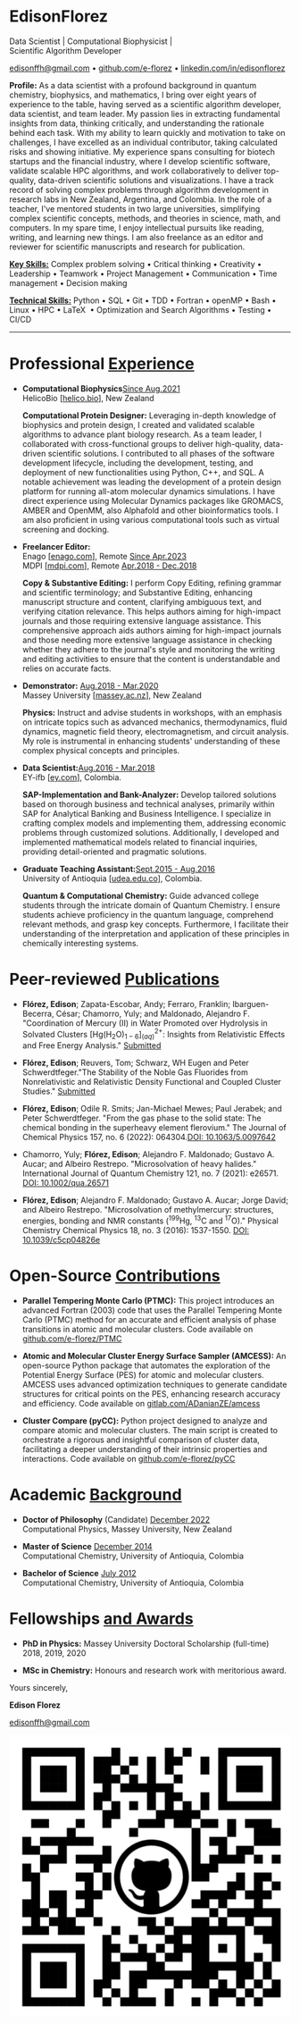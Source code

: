 # Edison**Florez**

Data Scientist \| Computational Biophysicist \|\
Scientific Algorithm Developer

<edisonffh@gmail.com> $\bullet$
[github.com/e-florez](https://github.com/e-florez) $\bullet$
[linkedin.com/in/edisonflorez](https://www.linkedin.com/in/edisonflorez/)

**Profile:** As a data scientist with a profound background in quantum
chemistry, biophysics, and mathematics, I bring over eight years of
experience to the table, having served as a scientific algorithm
developer, data scientist, and team leader. My passion lies in
extracting fundamental insights from data, thinking critically, and
understanding the rationale behind each task. With my ability to learn
quickly and motivation to take on challenges, I have excelled as an
individual contributor, taking calculated risks and showing initiative.
My experience spans consulting for biotech startups and the financial
industry, where I develop scientific software, validate scalable HPC
algorithms, and work collaboratively to deliver top-quality, data-driven
scientific solutions and visualizations. I have a track record of
solving complex problems through algorithm development in research labs
in New Zealand, Argentina, and Colombia. In the role of a teacher, I've
mentored students in two large universities, simplifying complex
scientific concepts, methods, and theories in science, math, and
computers. In my spare time, I enjoy intellectual pursuits like reading,
writing, and learning new things. I am also freelance as an editor and
reviewer for scientific manuscripts and research for publication.

[**Key Skills:**](.) Complex problem solving $\bullet$ Critical
thinking $\bullet$ Creativity $\bullet$ Leadership $\bullet$ Teamwork
$\bullet$ Project Management $\bullet$ Communication $\bullet$ Time
management $\bullet$ Decision making

[**Technical Skills:**](.) Python $\bullet$ SQL $\bullet$ Git $\bullet$
TDD $\bullet$ Fortran $\bullet$ openMP $\bullet$ Bash $\bullet$ Linux
$\bullet$ HPC $\bullet$ LaTeX  $\bullet$ Optimization and Search
Algorithms $\bullet$ Testing $\bullet$ CI/CD

---

# Professional [Experience](.)

- **Computational Biophysics**[Since Aug.2021](.)\
  HelicoBio \[[helico.bio](www.helico.bio)\], New Zealand

  **Computational Protein Designer:** Leveraging in-depth knowledge of
  biophysics and protein design, I created and validated scalable
  algorithms to advance plant biology research. As a team leader, I
  collaborated with cross-functional groups to deliver high-quality,
  data-driven scientific solutions. I contributed to all phases of the
  software development lifecycle, including the development, testing,
  and deployment of new functionalities using Python, C++, and SQL. A
  notable achievement was leading the development of a protein design
  platform for running all-atom molecular dynamics simulations. I have
  direct experience using Molecular Dynamics packages like GROMACS,
  AMBER and OpenMM, also Alphafold and other bioinformatics tools. I
  am also proficient in using various computational tools such as
  virtual screening and docking.

- **Freelancer Editor:**\
  Enago \[[enago.com](https://www.enago.com/)\], Remote [Since
  Apr.2023](.)\
  MDPI \[[mdpi.com](https://www.mdpi.com/)\], Remote [Apr.2018 -
  Dec.2018](.)

  **Copy & Substantive Editing:** I perform Copy Editing, refining
  grammar and scientific terminology; and Substantive Editing,
  enhancing manuscript structure and content, clarifying ambiguous
  text, and verifying citation relevance. This helps authors aiming
  for high-impact journals and those requiring extensive language
  assistance. This comprehensive approach aids authors aiming for
  high-impact journals and those needing more extensive language
  assistance in checking whether they adhere to the journal's style
  and monitoring the writing and editing activities to ensure that the
  content is understandable and relies on accurate facts.

- **Demonstrator:** [Aug.2018 - Mar.2020](.)\
  Massey University \[[massey.ac.nz](www.massey.ac.nz)\], New Zealand

  **Physics:** Instruct and advise students in workshops, with an
  emphasis on intricate topics such as advanced mechanics,
  thermodynamics, fluid dynamics, magnetic field theory,
  electromagnetism, and circuit analysis. My role is instrumental in
  enhancing students' understanding of these complex physical concepts
  and principles.

- **Data Scientist:**[Aug.2016 - Mar.2018](.)\
  EY-ifb \[[ey.com](www.ey.com/en_gl/ey-ifb)\], Colombia.

  **SAP-Implementation and Bank-Analyzer:** Develop tailored solutions
  based on thorough business and technical analyses, primarily within
  SAP for Analytical Banking and Business Intelligence. I specialize
  in crafting complex models and implementing them, addressing
  economic problems through customized solutions. Additionally, I
  developed and implemented mathematical models related to financial
  inquiries, providing detail-oriented and pragmatic solutions.

- **Graduate Teaching Assistant:**[Sept.2015 - Aug.2016](.)\
  University of Antioquia \[[udea.edu.co](www.udea.edu.co)\],
  Colombia.

  **Quantum & Computational Chemistry:** Guide advanced college
  students through the intricate domain of Quantum Chemistry. I ensure
  students achieve proficiency in the quantum language, comprehend
  relevant methods, and grasp key concepts. Furthermore, I facilitate
  their understanding of the interpretation and application of these
  principles in chemically interesting systems.

# Peer-reviewed [Publications](.)

- **Flórez, Edison**; Zapata-Escobar, Andy; Ferraro, Franklin;
  Ibarguen-Becerra, César; Chamorro, Yuly; and Maldonado, Alejandro F.
  "Coordination of Mercury (II) in Water Promoted over Hydrolysis in
  Solvated Clusters \[Hg(H$_2$O)$_{1-6}$\]$^{2+}_{(aq)}$: Insights
  from Relativistic Effects and Free Energy Analysis." [Submitted](.)

- **Flórez, Edison**; Reuvers, Tom; Schwarz, WH Eugen and Peter
  Schwerdtfeger."The Stability of the Noble Gas Fluorides from
  Nonrelativistic and Relativistic Density Functional and Coupled
  Cluster Studies." [Submitted](.)

- **Flórez, Edison**; Odile R. Smits; Jan-Michael Mewes; Paul Jerabek;
  and Peter Schwerdtfeger. "From the gas phase to the solid state: The
  chemical bonding in the superheavy element flerovium." The Journal
  of Chemical Physics 157, no. 6 (2022): 064304.[DOI:
  10.1063/5.0097642](https://www.doi.org/10.1063/5.0097642)

- Chamorro, Yuly; **Flórez, Edison**; Alejandro F. Maldonado;
  Gustavo A. Aucar; and Albeiro Restrepo. "Microsolvation of heavy
  halides." International Journal of Quantum Chemistry 121, no. 7
  (2021): e26571. [DOI:
  10.1002/qua.26571](https://www.doi.org/10.1002/qua.26571)

- **Flórez, Edison**; Alejandro F. Maldonado; Gustavo A. Aucar; Jorge
  David; and Albeiro Restrepo. "Microsolvation of methylmercury:
  structures, energies, bonding and NMR constants ($^{199}$Hg,
  $^{13}$C and $^{17}$O)." Physical Chemistry Chemical Physics 18, no.
  3 (2016): 1537-1550. [DOI:
  10.1039/c5cp04826e](https://www.doi.org/10.1039/c5cp04826e)

# Open-Source [Contributions](.)

- **Parallel Tempering Monte Carlo (PTMC):** This project introduces
  an advanced Fortran (2003) code that uses the Parallel Tempering
  Monte Carlo (PTMC) method for an accurate and efficient analysis of
  phase transitions in atomic and molecular clusters. Code available
  on [github.com/e-florez/PTMC](https://github.com/e-florez/PTMC)

- **Atomic and Molecular Cluster Energy Surface Sampler (AMCESS):** An
  open-source Python package that automates the exploration of the
  Potential Energy Surface (PES) for atomic and molecular clusters.
  AMCESS uses advanced optimization techniques to generate candidate
  structures for critical points on the PES, enhancing research
  accuracy and efficiency. Code available on
  [gitlab.com/ADanianZE/amcess](https://gitlab.com/ADanianZE/amcess)

- **Cluster Compare (pyCC):** Python project designed to analyze and
  compare atomic and molecular clusters. The main script is created to
  orchestrate a rigorous and insightful comparison of cluster data,
  facilitating a deeper understanding of their intrinsic properties
  and interactions. Code available on
  [github.com/e-florez/pyCC](https://github.com/e-florez/pyCC)

# Academic [Background](.)

- **Doctor of Philosophy** (Candidate) [December 2022](.)\
  Computational Physics, Massey University, New Zealand

- **Master of Science** [December 2014](.)\
  Computational Chemistry, University of Antioquia, Colombia

- **Bachelor of Science** [July 2012](.)\
  Computational Chemistry, University of Antioquia, Colombia

# Fellowships [and Awards](.)

- **PhD in Physics:** Massey University Doctoral Scholarship
  (full-time) 2018, 2019, 2020

- **MSc in Chemistry:** Honours and research work with meritorious
  award.

Yours sincerely,

**Edison Florez**

<edisonffh@gmail.com>

[ ![image](figs/qrcode_github_page.png) ](https://github.com/e-florez/)
